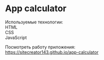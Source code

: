 # App calculator
  
Используемые технологии:  
HTML  
CSS  
JavaScript  
  
Посмотреть работу приложения:  
https://sitecreator143.github.io/app-calculator
